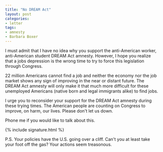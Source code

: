 ```yaml
---
title: "No DREAM Act"
layout: post
categories:
- letter
tags:
- amnesty
- Barbara Boxer
---
```


I must admit that I have no idea why you support the anti-American worker, anti-American student DREAM Act amnesty. However, I hope you realize that a jobs depression is the wrong time to try to force this legislation through Congress.

22 million Americans cannot find a job and neither the economy nor the job market shows any sign of improving in the near or distant future. The DREAM Act amnesty will only make it that much more difficult for these unemployed Americans (native born and legal immigrants alike) to find jobs.

I urge you to reconsider your support for the DREAM Act amnesty during these trying times. The American people are counting on Congress to improve, on harm, our lives. Please don't let us down.

Phone me if you would like to talk about this.

{% include signature.html %}

P.S. Your policies have the U.S. going over a cliff. Can't you at least take your foot off the gas? Your actions seem treasonous.